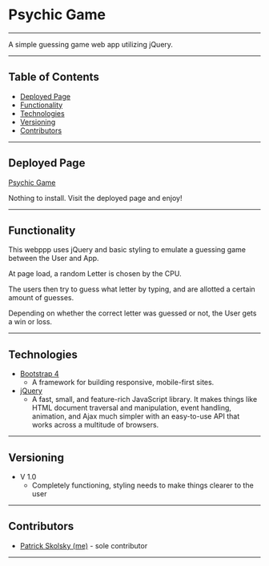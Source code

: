 # Psychic Game
----
A simple guessing game web app utilizing jQuery.

---
## Table of Contents
* [Deployed Page](#deployed-page)
* [Functionality](#functionality)
* [Technologies](#technologies)
* [Versioning](#versioning)
* [Contributors](#contributors)

----
## Deployed Page

[Psychic Game](https://cerpinconsafo.github.io/Psychic-Game/)

Nothing to install.  Visit the deployed page and enjoy!

----
## Functionality

This webppp uses jQuery and basic styling to emulate a guessing game between the User and App.  

At page load, a random Letter is chosen by the CPU.  

The users then try to guess what letter by typing, and are allotted a certain amount of guesses.  

Depending on whether the correct letter was guessed or not, the User gets a win or loss.  



  

----
## Technologies

* [Bootstrap 4](https://getbootstrap.com/)
  - A framework for building responsive, mobile-first sites.
* [jQuery](https://api.jquery.com/)
  - A fast, small, and feature-rich JavaScript library. It makes things like HTML document traversal and manipulation, event handling, animation, and Ajax much simpler with an easy-to-use API that works across a multitude of browsers.

----
## Versioning

* V 1.0
  - Completely functioning, styling needs to make things clearer to the user
  
----
## Contributors

* [Patrick Skolsky (me)](https://github.com/cerpinconsafo) - sole contributor

----












